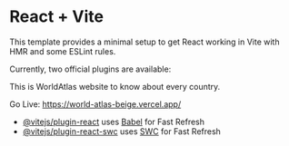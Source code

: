 # React + Vite

This template provides a minimal setup to get React working in Vite with HMR and some ESLint rules.

Currently, two official plugins are available:

This is WorldAtlas website to know about every country.

Go Live: https://world-atlas-beige.vercel.app/

- [@vitejs/plugin-react](https://github.com/vitejs/vite-plugin-react/blob/main/packages/plugin-react/README.md) uses [Babel](https://babeljs.io/) for Fast Refresh
- [@vitejs/plugin-react-swc](https://github.com/vitejs/vite-plugin-react-swc) uses [SWC](https://swc.rs/) for Fast Refresh
